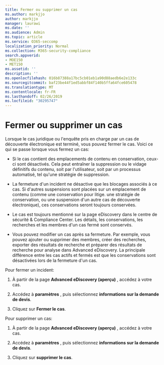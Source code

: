 ```yaml
---
title: Fermer ou supprimer un cas
ms.author: markjjo
author: markjjo
manager: laurawi
ms.date: ''
ms.audience: Admin
ms.topic: article
ms.service: O365-seccomp
localization_priority: Normal
ms.collection: M365-security-compliance
search.appverid:
- MOE150
- MET150
ms.assetid: ''
description: ''
ms.openlocfilehash: 016b87388a17bc5cb01eb1a90d88aedb6e2e133c
ms.sourcegitcommit: baf23be44f1ed5abbf84f140b5ffa64fce605478
ms.translationtype: MT
ms.contentlocale: fr-FR
ms.lasthandoff: 02/26/2019
ms.locfileid: "30295747"
---
```

# <a name="close-or-delete-a-case"></a>Fermer ou supprimer un cas

Lorsque le cas juridique ou l'enquête pris en charge par un cas de découverte électronique est terminé, vous pouvez fermer le cas. Voici ce qui se passe lorsque vous fermez un cas:

- Si le cas contient des emplacements de contenu en conservation, ceux-ci sont désactivés. Cela peut entraîner la suppression ou le vidage définitifs du contenu, soit par l'utilisateur, soit par un processus automatisé, tel qu'une stratégie de suppression.

- La fermeture d'un incident ne désactive que les blocages associés à ce cas. Si d'autres suspensions sont placées sur un emplacement de contenu (comme une conservation pour litige. une stratégie de conservation, ou une suspension d'un autre cas de découverte électronique), ces conservations seront toujours conservées.

- Le cas est toujours mentionné sur la page eDiscovery dans le centre de sécurité & Compliance Center. Les détails, les conservations, les recherches et les membres d'un cas fermé sont conservés.

- Vous pouvez modifier un cas après sa fermeture. Par exemple, vous pouvez ajouter ou supprimer des membres, créer des recherches, exporter des résultats de recherche et préparer des résultats de recherche pour analyse dans Advanced eDiscovery. La principale différence entre les cas actifs et fermés est que les conservations sont désactivées lors de la fermeture d'un cas.

Pour fermer un incident:

1. À partir de la page **Advanced eDiscovery (aperçu)** , accédez à votre cas.

2. Accédez à **paramètres** , puis sélectionnez **informations sur la demande de devis**. 

3. Cliquez sur **Fermer le cas**. 

Pour supprimer un cas:

1. À partir de la page **Advanced eDiscovery (aperçu)** , accédez à votre cas.

2. Accédez à **paramètres** , puis sélectionnez **informations sur la demande de devis**. 

3. Cliquez sur **supprimer le cas**. 
